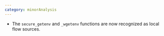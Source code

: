 ```yaml
---
category: minorAnalysis
---
```

* The `secure_getenv` and `_wgetenv` functions are now recognized as local flow sources.
